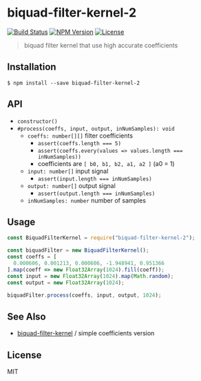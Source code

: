 # biquad-filter-kernel-2
[![Build Status](https://img.shields.io/travis/mohayonao/biquad-filter-kernel.svg?style=flat-square)](https://travis-ci.org/mohayonao/biquad-filter-kernel)
[![NPM Version](https://img.shields.io/npm/v/biquad-filter-kernel-2.svg?style=flat-square)](https://www.npmjs.org/package/biquad-filter-kernel-2)
[![License](https://img.shields.io/badge/license-MIT-brightgreen.svg?style=flat-square)](http://mohayonao.mit-license.org/)

> biquad filter kernel that use high accurate coefficients

## Installation

```
$ npm install --save biquad-filter-kernel-2
```

## API
  - `constructor()`
  - `#process(coeffs, input, output, inNumSamples): void`
    - `coeffs: number[][]` filter coefficients
      - `assert(coeffs.length === 5)`
      - `assert(coeffs.every(values => values.length === inNumSamples))`
      - coefficients are `[ b0, b1, b2, a1, a2 ]` (a0 = 1)
    - `input: number[]` input signal
      - `assert(input.length === inNumSamples)`
    - `output: number[]` output signal
      - `assert(output.length === inNumSamples)`
    - `inNumSamples: number` number of samples

## Usage

```js
const BiquadFilterKernel = require("biquad-filter-kernel-2");

const biquadFilter = new BiquadFilterKernel();
const coeffs = [
  0.000606, 0.001213, 0.000606, -1.948941, 0.951366
].map(coeff => new Float32Array(1024).fill(coeff));
const input = new Float32Array(1024).map(Math.random);
const output = new Float32Array(1024);

biquadFilter.process(coeffs, input, output, 1024);
```

## See Also

- [biquad-filter-kernel](https://github.com/mohayonao/biquad-filter-kernel/tree/master/packages/biquad-filter-kernel) / simple coefficients version

## License

MIT
